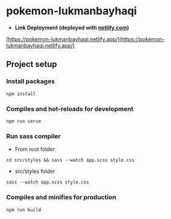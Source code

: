 # pokemon-lukmanbayhaqi

- **Link Deployment (deployed with [netlify.com](netlify.com))**

[https://pokemon-lukmanbayhaqi.netlify.app/](https://pokemon-lukmanbayhaqi.netlify.app/)

## Project setup

### Install packages

```
npm install
```

### Compiles and hot-reloads for development
```
npm run serve
```

### Run sass compiler

- From root folder

```
cd src/styles && sass --watch app.scss style.css
```

- src/styles folder

```
sass --watch app.scss style.css
```

### Compiles and minifies for production

```
npm run build
```
